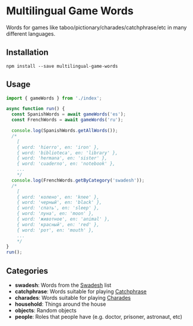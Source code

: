 # Multilingual Game Words

Words for games like taboo/pictionary/charades/catchphrase/etc in many different languages.

## Installation

```
npm install --save multilingual-game-words
```

## Usage

```javascript
import { gameWords } from './index';

async function run() {
  const SpanishWords = await gameWords('es');
  const FrenchWords = await gameWords('ru');

  console.log(SpanishWords.getAllWords());
  /*
    [
    { word: 'hierro', en: 'iron' },
    { word: 'biblioteca', en: 'library' },
    { word: 'hermana', en: 'sister' },
    { word: 'cuaderno', en: 'notebook' },
    ...
    */
  console.log(FrenchWords.getByCategory('swadesh'));
  /*
    [
    { word: 'колено', en: 'knee' },
    { word: 'черный', en: 'black' },
    { word: 'спать', en: 'sleep' },
    { word: 'луна', en: 'moon' },
    { word: 'животное', en: 'animal' },
    { word: 'красный', en: 'red' },
    { word: 'рот', en: 'mouth' },
    ...
    */
}
run();
```

## Categories

- **swadesh**: Words from the [Swadesh](https://en.wikipedia.org/wiki/Swadesh) list
- **catchphrase**: Words suitable for playing [Catchphrase](https://en.wikipedia.org/wiki/Catchphrase)
- **charades**: Words suitable for playing [Charades](https://en.wikipedia.org/wiki/Charades)
- **household**: Things around the house
- **objects**: Random objects
- **people**: Roles that people have (e.g. doctor, prisoner, astronaut, etc)
